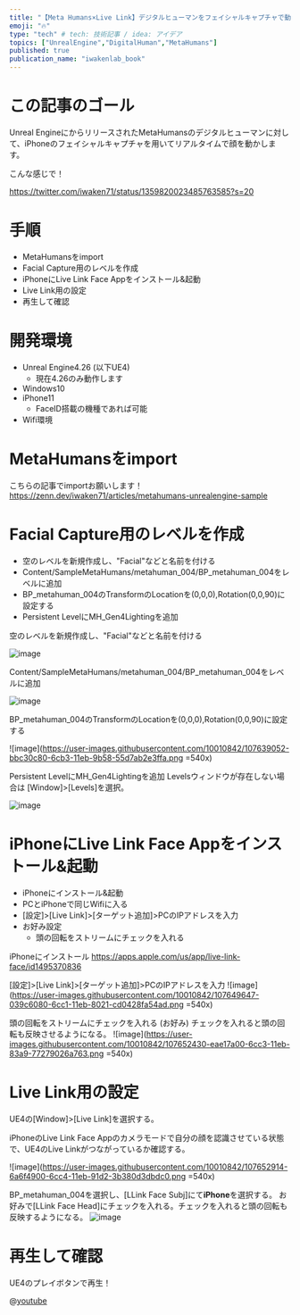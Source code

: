 ```yaml
---
title: "【Meta Humans×Live Link】デジタルヒューマンをフェイシャルキャプチャで動かす"
emoji: "🔥"
type: "tech" # tech: 技術記事 / idea: アイデア
topics: ["UnrealEngine","DigitalHuman","MetaHumans"]
published: true
publication_name: "iwakenlab_book"
---
```

# この記事のゴール
Unreal EngineにからリリースされたMetaHumansのデジタルヒューマンに対して、iPhoneのフェイシャルキャプチャを用いてリアルタイムで顔を動かします。

こんな感じで！

https://twitter.com/iwaken71/status/1359820023485763585?s=20

# 手順

- MetaHumansをimport
- Facial Capture用のレベルを作成
- iPhoneにLive Link Face Appをインストール&起動
- Live Link用の設定
- 再生して確認

# 開発環境

- Unreal Engine4.26 (以下UE4)
    - 現在4.26のみ動作します
- Windows10
- iPhone11
    - FaceID搭載の機種であれば可能
- Wifi環境

# MetaHumansをimport

こちらの記事でimportお願いします！
https://zenn.dev/iwaken71/articles/metahumans-unrealengine-sample

# Facial Capture用のレベルを作成

- 空のレベルを新規作成し、"Facial"などと名前を付ける
- Content/SampleMetaHumans/metahuman_004/BP_metahuman_004をレベルに追加
- BP_metahuman_004のTransformのLocationを(0,0,0),Rotation(0,0,90)に設定する
- Persistent LevelにMH_Gen4Lightingを追加

空のレベルを新規作成し、"Facial"などと名前を付ける

![image](https://user-images.githubusercontent.com/10010842/107638846-769eda80-6cb3-11eb-87f5-76eaf88ad407.png)

Content/SampleMetaHumans/metahuman_004/BP_metahuman_004をレベルに追加

![image](https://user-images.githubusercontent.com/10010842/107638943-98985d00-6cb3-11eb-8b5c-b009027b6e0c.png)

BP_metahuman_004のTransformのLocationを(0,0,0),Rotation(0,0,90)に設定する

![image](https://user-images.githubusercontent.com/10010842/107639052-bbc30c80-6cb3-11eb-9b58-55d7ab2e3ffa.png =540x)

Persistent LevelにMH_Gen4Lightingを追加
Levelsウィンドウが存在しない場合は [Window]>[Levels]を選択。

![image](https://user-images.githubusercontent.com/10010842/107639187-e3b27000-6cb3-11eb-9dae-d012fe01269c.png)

# iPhoneにLive Link Face Appをインストール&起動

- iPhoneにインストール&起動
- PCとiPhoneで同じWifiに入る
- [設定]>[Live Link]>[ターゲット追加]>PCのIPアドレスを入力
- お好み設定
    - 頭の回転をストリームにチェックを入れる

iPhoneにインストール
https://apps.apple.com/us/app/live-link-face/id1495370836

[設定]>[Live Link]>[ターゲット追加]>PCのIPアドレスを入力
![image](https://user-images.githubusercontent.com/10010842/107649647-039c6080-6cc1-11eb-8021-cd0428fa54ad.png =540x)

頭の回転をストリームにチェックを入れる (お好み)
チェックを入れると頭の回転も反映させるようになる。
![image](https://user-images.githubusercontent.com/10010842/107652430-eae17a00-6cc3-11eb-83a9-77279026a763.png =540x)

# Live Link用の設定

UE4の[Window]>[Live Link]を選択する。

iPhoneのLive Link Face Appのカメラモードで自分の顔を認識させている状態で、UE4のLive Linkがつながっているか確認する。

![image](https://user-images.githubusercontent.com/10010842/107652914-6a6f4900-6cc4-11eb-91d2-3b380d3dbdc0.png =540x)

BP_metahuman_004を選択し、[LLink Face Subj]にて**iPhone**を選択する。
お好みで[LLink Face Head]にチェックを入れる。チェックを入れると頭の回転も反映するようになる。
![image](https://user-images.githubusercontent.com/10010842/107654451-064d8480-6cc6-11eb-82fa-030dd7e016ac.png)

# 再生して確認

UE4のプレイボタンで再生！

@[youtube](txy0YCAAH4o)